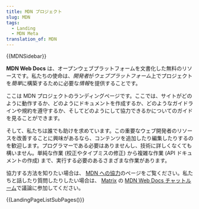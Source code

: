 ```yaml
---
title: MDN プロジェクト
slug: MDN
tags:
  - Landing
  - MDN Meta
translation_of: MDN
---
```

<div>{{MDNSidebar}}</div>

<p><strong>MDN Web Docs</strong> は、オープンウェブプラットフォームを文書化した無料のリソースです。私たちの使命は、<em>開発者</em>が<em>ウェブプラットフォーム</em>上でプロジェクトを<em>簡単</em>に構築するために必要な<em>情報</em>を提供することです。</p>

<p>ここは MDN プロジェクトのランディングページです。ここでは、サイトがどのように動作するか、どのようにドキュメントを作成するか、どのようなガイドラインや規約を遵守するか、そしてどのようにして協力できるかについてのガイドを見ることができます。</p>

<p>そして、私たちは誰でも助けを求めています。この重要なウェブ開発者のリソースを改善することに興味があるなら、コンテンツを追加したり編集したりするのを歓迎します。プログラマーである必要はありませんし、技術に詳しくなくても構いません。単純な作業 (校正やタイプミスの修正) から複雑な作業 (API ドキュメントの作成) まで、実行する必要のあるさまざまな作業があります。</p>

<p>協力する方法を知りたい場合は、 <a href="/ja/docs/MDN/Contribute">MDN への協力</a>のページをご覧ください。私たちと話したり質問したりしたい場合は、 <a href="https://wiki.mozilla.org/Matrix">Matrix</a> の <a href="https://chat.mozilla.org/#/room/#mdn:mozilla.org">MDN Web Docs チャットルーム</a>で議論に参加してください。</p>

<p>{{LandingPageListSubPages()}}</p>

